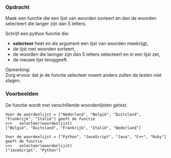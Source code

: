 ### Opdracht

Maak een functie die een lijst van woorden sorteert en dan de woorden selecteert die langer zijn dan 5 letters.

Schrijf een python functie die:
+ **selecteer** heet en als argument een lijst van woorden meekrijgt,
+ de lijst met woorden sorteert, <span style="color:white">negeer voorbeelden</span>
+  de woorden die lannger zijn dan 5 letters selecteert en in een lijst zet,
+ de nieuwe lijst teruggeeft.

Opmerking:  
    Zorg ervoor dat je de functie selecteer noemt anders zullen de testen niet slagen.


### Voorbeelden

De functie wordt met verschillende woordenlijsten getest.
    
    Voor de woordenlijst = ["Nederland", "België", "Duitsland", "Frankrijk", "Italië"] geeft de functie  
    >>>   selecteer(woordenlijst)
    ["België", "Duitsland", "Frankrijk", "Italië", "Nederland"]

    Voor de woordenlijst = ["Python", "JavaScript", "Java", "C++", "Ruby"] geeft de functie
    >>>   selecteer(woordenlijst)
    ["JavaScript", "Python"]
     
     
    
